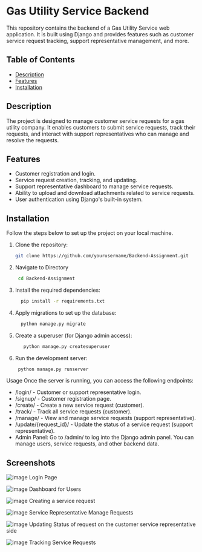 # Gas Utility Service Backend

This repository contains the backend of a Gas Utility Service web application. It is built using Django and provides features such as customer service request tracking, support representative management, and more.

## Table of Contents

- [Description](#description)
- [Features](#features)
- [Installation](#installation)


## Description

The project is designed to manage customer service requests for a gas utility company. It enables customers to submit service requests, track their requests, and interact with support representatives who can manage and resolve the requests.

## Features

- Customer registration and login.
- Service request creation, tracking, and updating.
- Support representative dashboard to manage service requests.
- Ability to upload and download attachments related to service requests.
- User authentication using Django's built-in system.
  
## Installation

Follow the steps below to set up the project on your local machine.

1. Clone the repository:

   ```bash
   git clone https://github.com/yourusername/Backend-Assignment.git

2. Navigate to Directory
   ```bash
    cd Backend-Assignment

4. Install the required dependencies:
   ```bash
     pip install -r requirements.txt

6. Apply migrations to set up the database:
   ```bash
     python manage.py migrate
5. Create a superuser (for Django admin access):
   ```bash
      python manage.py createsuperuser
7. Run the development server:
   ```bash
    python manage.py runserver


Usage
Once the server is running, you can access the following endpoints:

- /login/ - Customer or support representative login.
- /signup/ - Customer registration page.
- /create/ - Create a new service request (customer).
- /track/ - Track all service requests (customer).
- /manage/ - View and manage service requests (support representative).
- /update/{request_id}/ - Update the status of a service request (support representative).
- Admin Panel: Go to /admin/ to log into the Django admin panel. You can manage users, service requests, and other backend data.



## Screenshots

![image](https://github.com/user-attachments/assets/1f342075-d399-41a3-9f43-069979610432)
Login Page


![image](https://github.com/user-attachments/assets/d83c5268-86ed-4429-9e9e-f93db7ed93ca)
Dashboard for Users


![image](https://github.com/user-attachments/assets/b9f5e288-1921-45e4-ae91-a32cc76c70c6)
Creating a service request


![image](https://github.com/user-attachments/assets/58aef4bc-ce80-4267-bc73-53c1911f83be)
Service Representative Manage Requests



![image](https://github.com/user-attachments/assets/4519b565-c5a0-48fb-98dc-8bde624df763)
Updating Status of request on the customer service representative side

![image](https://github.com/user-attachments/assets/50c568bc-1eb0-499a-aad4-049d7e9afc4d)
Tracking Service Requests


